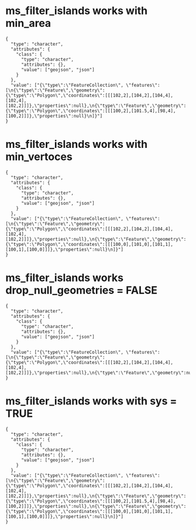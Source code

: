 # ms_filter_islands works with min_area

    {
      "type": "character",
      "attributes": {
        "class": {
          "type": "character",
          "attributes": {},
          "value": ["geojson", "json"]
        }
      },
      "value": ["{\"type\":\"FeatureCollection\", \"features\": [\n{\"type\":\"Feature\",\"geometry\":{\"type\":\"Polygon\",\"coordinates\":[[[102,2],[104,2],[104,4],[102,4],[102,2]]]},\"properties\":null},\n{\"type\":\"Feature\",\"geometry\":{\"type\":\"Polygon\",\"coordinates\":[[[100,2],[101.5,4],[98,4],[100,2]]]},\"properties\":null}\n]}"]
    }

# ms_filter_islands works with min_vertoces

    {
      "type": "character",
      "attributes": {
        "class": {
          "type": "character",
          "attributes": {},
          "value": ["geojson", "json"]
        }
      },
      "value": ["{\"type\":\"FeatureCollection\", \"features\": [\n{\"type\":\"Feature\",\"geometry\":{\"type\":\"Polygon\",\"coordinates\":[[[102,2],[104,2],[104,4],[102,4],[102,2]]]},\"properties\":null},\n{\"type\":\"Feature\",\"geometry\":{\"type\":\"Polygon\",\"coordinates\":[[[100,0],[101,0],[101,1],[100,1],[100,0]]]},\"properties\":null}\n]}"]
    }

# ms_filter_islands works drop_null_geometries = FALSE

    {
      "type": "character",
      "attributes": {
        "class": {
          "type": "character",
          "attributes": {},
          "value": ["geojson", "json"]
        }
      },
      "value": ["{\"type\":\"FeatureCollection\", \"features\": [\n{\"type\":\"Feature\",\"geometry\":{\"type\":\"Polygon\",\"coordinates\":[[[102,2],[104,2],[104,4],[102,4],[102,2]]]},\"properties\":null},\n{\"type\":\"Feature\",\"geometry\":null,\"properties\":null},\n{\"type\":\"Feature\",\"geometry\":null,\"properties\":null}\n]}"]
    }

# ms_filter_islands works with sys = TRUE

    {
      "type": "character",
      "attributes": {
        "class": {
          "type": "character",
          "attributes": {},
          "value": ["geojson", "json"]
        }
      },
      "value": ["{\"type\":\"FeatureCollection\", \"features\": [\n{\"type\":\"Feature\",\"geometry\":{\"type\":\"Polygon\",\"coordinates\":[[[102,2],[104,2],[104,4],[102,4],[102,2]]]},\"properties\":null},\n{\"type\":\"Feature\",\"geometry\":{\"type\":\"Polygon\",\"coordinates\":[[[100,2],[101.5,4],[98,4],[100,2]]]},\"properties\":null},\n{\"type\":\"Feature\",\"geometry\":{\"type\":\"Polygon\",\"coordinates\":[[[100,0],[101,0],[101,1],[100,1],[100,0]]]},\"properties\":null}\n]}"]
    }

